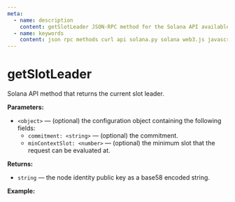 ```yaml
---
meta:
  - name: description
    content: getSlotLeader JSON-RPC method for the Solana API available with examples in Solana web3.js, Solana.py, and cURL.
  - name: keywords
    content: json rpc methods curl api solana.py solana web3.js javascript python solana
---
```


# getSlotLeader

Solana API method that returns the current slot leader.

**Parameters:**

* `<object>` — (optional) the configuration object containing the following fields:
    * `commitment: <string>` — (optional) the commitment.
    * `minContextSlot: <number>` — (optional) the minimum slot that the request can be evaluated at.

**Returns:**

* `string` —  the node identity public key as a base58 encoded string.

**Example:**

<CodeSwitcher :languages="{js:'Solana web3.js', py:'Solana.py', cr:'cURL'}">
<template v-slot:js>

``` js
import { Connection } from "@solana/web3.js"

const nodeUrl = "CHAINSTACK_NODE_URL"
const connect = new Connection(nodeUrl);

(async () => {  
  console.log(await connect.getSlotLeader());
})();
```

</template>
<template v-slot:py>

``` py
from solana.rpc.api import Client

web3 = Client('CHAINSTACK_NODE_URL')

print(web3.get_slot_leader())
```

</template>
<template v-slot:cr>

``` sh
curl -X POST "CHAINSTACK_NODE_URL" \
  -H "Content-Type: application/json" \
  --data '{"jsonrpc":"2.0","id":1, "method":"getSlotLeader", "params" : []}'
```

</template>
</CodeSwitcher>
